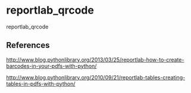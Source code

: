 # reportlab_qrcode
reportlab_qrcode


## References

http://www.blog.pythonlibrary.org/2013/03/25/reportlab-how-to-create-barcodes-in-your-pdfs-with-python/

http://www.blog.pythonlibrary.org/2010/09/21/reportlab-tables-creating-tables-in-pdfs-with-python/

